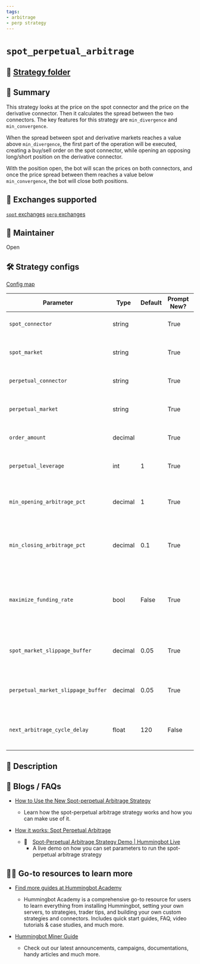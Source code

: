 ```yaml
---
tags:
- arbitrage
- perp strategy
---
```


# `spot_perpetual_arbitrage`

## 📁 [Strategy folder](https://github.com/hummingbot/hummingbot/tree/master/hummingbot/strategy/spot_perpetual_arbitrage)

## 📝 Summary

This strategy looks at the price on the spot connector and the price on the derivative connector. Then it calculates the spread between the two connectors. The key features for this strategy are `min_divergence` and `min_convergence`.

When the spread between spot and derivative markets reaches a value above `min_divergence`, the first part of the operation will be executed, creating a buy/sell order on the spot connector, while opening an opposing long/short position on the derivative connector.

With the position open, the bot will scan the prices on both connectors, and once the price spread between them reaches a value below `min_convergence`, the bot will close both positions.

## 🏦 Exchanges supported

[`spot` exchanges](/exchanges/#spot)
[`perp` exchanges](/exchanges/#perp)

## 👷 Maintainer

Open

## 🛠️ Strategy configs

[Config map](https://github.com/hummingbot/hummingbot/tree/master/hummingbot/strategy/spot_perpetual_arbitrage/spot_perpetual_arbitrage_config_map.py)

| Parameter                    | Type        | Default     | Prompt New? | Prompt                                                 |
|------------------------------|-------------|-------------|-------------|--------------------------------------------------------|
| `spot_connector` | string | | True | Enter a spot connector (Exchange/AMM) |
| `spot_market` | string | | True | Enter the token trading pair you would like to trade on [spot_connector] |
| `perpetual_connector` | string | | True | Enter a derivative name (Exchange/AMM) |
| `perpetual_market` | string | | True | Enter the token trading pair you would like to trade on [derivative_connector] |
| `order_amount` | decimal | | True | What is the amount of [base_asset] per order? |
| `perpetual_leverage` | int | 1 | True | How much leverage would you like to use on the derivative exchange? |
| `min_opening_arbitrage_pct` | decimal | 1 | True | What is the minimum spread between the spot and derivative market price before starting an arbitrage? |
| `min_closing_arbitrage_pct` | decimal | 0.1 | True | What is the minimum spread between the spot and derivative market price before closing an existing arbitrage? |
| `maximize_funding_rate` | bool | False | True | Would you like to take advantage of the funding rate on the derivative exchange, even if min convergence is reached during funding time? |
| `spot_market_slippage_buffer` | decimal | 0.05 | True | How much buffer do you want to add to the price to account for slippage for orders on the spot market |
| `perpetual_market_slippage_buffer` | decimal | 0.05 | True | How much buffer do you want to add to the price to account for slippage for orders on the derivative market |
| `next_arbitrage_cycle_delay` | float | 120 | False | How long do you want the strategy to wait to cool off from an arbitrage cycle (in seconds) |

## 📓 Description

## 📓 Blogs / FAQs

* [How to Use the New Spot-perpetual Arbitrage Strategy](https://hummingbot.io/en/blog/2021-03-spot-perpetual-protocol-guide?_ga=2.92539037.1247821620.1649675450-567388704.1647856298)
    * Learn how the spot-perpetual arbitrage strategy works and how you can make use of it.

* [How it works: Spot Perpetual Arbitrage](https://master--docs-hb-v3.netlify.app/strategies/spot-perpetual-arb/)
    * 🎥&emsp;[Spot-Perpetual Arbitrage Strategy Demo | Hummingbot Live](https://www.youtube.com/watch?v=hJPmAy-Ellk)
        * A live demo on how you can set parameters to run the spot-perpetual arbitrage strategy

## 🧑‍🎓 Go-to resources to learn more

* [Find more guides at Hummingbot Academy](https://hummingbot.io/en/academy/)
    * Hummingbot Academy is a comprehensive go-to resource for users to learn everything from installing Hummingbot, setting your own servers, to strategies, trader tips, and building your own custom strategies and connectors. Includes quick start guides, FAQ, video tutorials & case studies, and much more. 

* [Hummingbot Miner Guide](https://support.hummingbot.io/hc/en-us)
    * Check out our latest announcements, campaigns, documentations, handy articles and much more.
